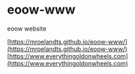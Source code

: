 # eoow-www
eoow website

[https://mroelandts.github.io/eoow-www/](https://mroelandts.github.io/eoow-www/)
[https://www.everythingoldonwheels.com](https://www.everythingoldonwheels.com)
